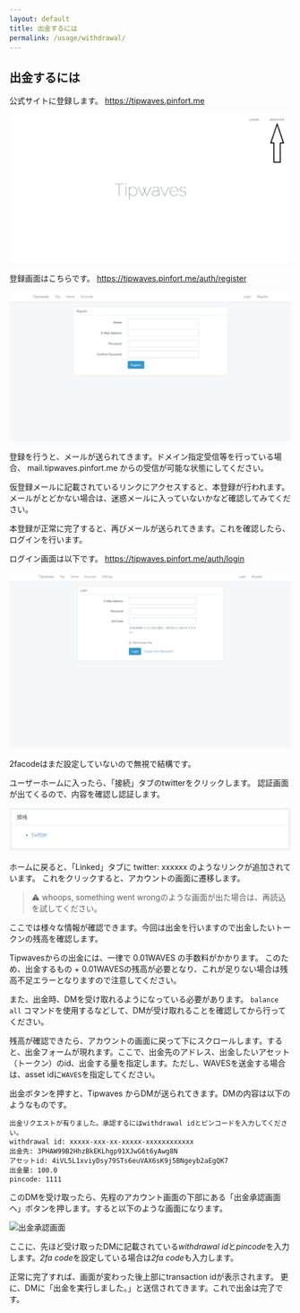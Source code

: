 ```yaml
---
layout: default
title: 出金するには
permalink: /usage/withdrawal/
---
```


## 出金するには

公式サイトに登録します。
<https://tipwaves.pinfort.me>

![登録画面](../../images/register-top.png)

登録画面はこちらです。
<https://tipwaves.pinfort.me/auth/register>

![登録画面2](../../images/register-second.png)

登録を行うと、メールが送られてきます。ドメイン指定受信等を行っている場合、
mail.tipwaves.pinfort.me からの受信が可能な状態にしてください。

仮登録メールに記載されているリンクにアクセスすると、本登録が行われます。
メールがとどかない場合は、迷惑メールに入っていないかなど確認してみてください。

本登録が正常に完了すると、再びメールが送られてきます。これを確認したら、ログインを行います。

ログイン画面は以下です。
<https://tipwaves.pinfort.me/auth/login>

![ログイン画面](../../images/login.png)

2facodeはまだ設定していないので無視で結構です。

ユーザーホームに入ったら、「接続」タブのtwitterをクリックします。
認証画面が出てくるので、内容を確認し認証します。

![接続画面](../../images/connect.png)

ホームに戻ると、「Linked」タブに twitter: xxxxxx のようなリンクが追加されています。
これをクリックすると、アカウントの画面に遷移します。

> ⚠️ whoops, something went wrongのような画面が出た場合は、再読込を試してください。

ここでは様々な情報が確認できます。今回は出金を行いますので出金したいトークンの残高を確認します。

Tipwavesからの出金には、一律で 0.01WAVES の手数料がかかります。 このため、出金するもの + 0.01WAVESの残高が必要となり、これが足りない場合は残高不足エラーとなりますので注意してください。

また、出金時、DMを受け取れるようになっている必要があります。
`balance all` コマンドを使用するなどして、DMが受け取れることを確認してから行ってください。

残高が確認できたら、アカウントの画面に戻って下にスクロールします。すると、出金フォームが現れます。ここで、出金先のアドレス、出金したいアセット（トークン）のid、出金する量を指定します。ただし、WAVESを送金する場合は、asset idに`WAVES`を指定してください。

出金ボタンを押すと、Tipwaves からDMが送られてきます。DMの内容は以下のようなものです。

```
出金リクエストが有りました。承認するにはwithdrawal idとピンコードを入力してください。
withdrawal id: xxxxx-xxx-xx-xxxxx-xxxxxxxxxxxx
出金先: 3PHAW99B2HhzBkEKLhgp91XJwG6t6yAwg8N
アセットid: 4iVL5L1xviyDsy79STs6euVAX6sK9j5BNgeyb2aEgQK7
出金量: 100.0
pincode: 1111
```

このDMを受け取ったら、先程のアカウント画面の下部にある「出金承認画面へ」ボタンを押します。すると以下のような画面になります。

![出金承認画面](../../images/withdrawal-confirm.png)

ここに、先ほど受け取ったDMに記載されている*withdrawal id*と*pincode*を入力します。*2fa code*を設定している場合は*2fa code*も入力します。

正常に完了すれば、画面が変わった後上部にtransaction idが表示されます。
更に、DMに「出金を実行しました。」と送信されてきます。これで出金は完了です。
